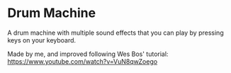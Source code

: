 # Drum Machine
 A drum machine with multiple sound effects that you can play by pressing keys on your keyboard.

Made by me, and improved following Wes Bos' tutorial: https://www.youtube.com/watch?v=VuN8qwZoego